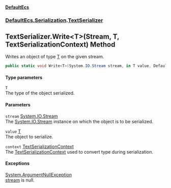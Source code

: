 #### [DefaultEcs](DefaultEcs.md 'DefaultEcs')
### [DefaultEcs.Serialization](DefaultEcs.md#DefaultEcs_Serialization 'DefaultEcs.Serialization').[TextSerializer](TextSerializer.md 'DefaultEcs.Serialization.TextSerializer')
## TextSerializer.Write&lt;T&gt;(Stream, T, TextSerializationContext) Method
Writes an object of type [T](TextSerializer_Write_T_(Stream_T_TextSerializationContext).md#DefaultEcs_Serialization_TextSerializer_Write_T_(System_IO_Stream_T_DefaultEcs_Serialization_TextSerializationContext)_T 'DefaultEcs.Serialization.TextSerializer.Write&lt;T&gt;(System.IO.Stream, T, DefaultEcs.Serialization.TextSerializationContext).T') on the given stream.  
```csharp
public static void Write<T>(System.IO.Stream stream, in T value, DefaultEcs.Serialization.TextSerializationContext context);
```
#### Type parameters
<a name='DefaultEcs_Serialization_TextSerializer_Write_T_(System_IO_Stream_T_DefaultEcs_Serialization_TextSerializationContext)_T'></a>
`T`  
The type of the object serialized.
  
#### Parameters
<a name='DefaultEcs_Serialization_TextSerializer_Write_T_(System_IO_Stream_T_DefaultEcs_Serialization_TextSerializationContext)_stream'></a>
`stream` [System.IO.Stream](https://docs.microsoft.com/en-us/dotnet/api/System.IO.Stream 'System.IO.Stream')  
The [System.IO.Stream](https://docs.microsoft.com/en-us/dotnet/api/System.IO.Stream 'System.IO.Stream') instance on which the object is to be serialized.
  
<a name='DefaultEcs_Serialization_TextSerializer_Write_T_(System_IO_Stream_T_DefaultEcs_Serialization_TextSerializationContext)_value'></a>
`value` [T](TextSerializer_Write_T_(Stream_T_TextSerializationContext).md#DefaultEcs_Serialization_TextSerializer_Write_T_(System_IO_Stream_T_DefaultEcs_Serialization_TextSerializationContext)_T 'DefaultEcs.Serialization.TextSerializer.Write&lt;T&gt;(System.IO.Stream, T, DefaultEcs.Serialization.TextSerializationContext).T')  
The object to serialize.
  
<a name='DefaultEcs_Serialization_TextSerializer_Write_T_(System_IO_Stream_T_DefaultEcs_Serialization_TextSerializationContext)_context'></a>
`context` [TextSerializationContext](TextSerializationContext.md 'DefaultEcs.Serialization.TextSerializationContext')  
The [TextSerializationContext](TextSerializationContext.md 'DefaultEcs.Serialization.TextSerializationContext') used to convert type during serialization.
  
#### Exceptions
[System.ArgumentNullException](https://docs.microsoft.com/en-us/dotnet/api/System.ArgumentNullException 'System.ArgumentNullException')  
[stream](TextSerializer_Write_T_(Stream_T_TextSerializationContext).md#DefaultEcs_Serialization_TextSerializer_Write_T_(System_IO_Stream_T_DefaultEcs_Serialization_TextSerializationContext)_stream 'DefaultEcs.Serialization.TextSerializer.Write&lt;T&gt;(System.IO.Stream, T, DefaultEcs.Serialization.TextSerializationContext).stream') is null.
